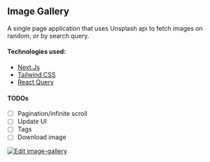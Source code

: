 ## Image Gallery

A single page application that uses Unsplash api to fetch images on random, or by search query.

#### Technologies used:
- [Next.Js](https://nextjs.org)
- [Tailwind CSS](https://tailwindcss.com)
- [React Query](https://react-query-v3.tanstack.com)

#### TODOs
- [ ] Pagination/infinite scroll
- [ ] Update UI
- [ ] Tags
- [ ] Download image

[![Edit image-gallery](https://codesandbox.io/static/img/play-codesandbox.svg)](https://codesandbox.io/s/github/mhdafh7/image-gallery/tree/main/?fontsize=14&hidenavigation=1&theme=dark)
